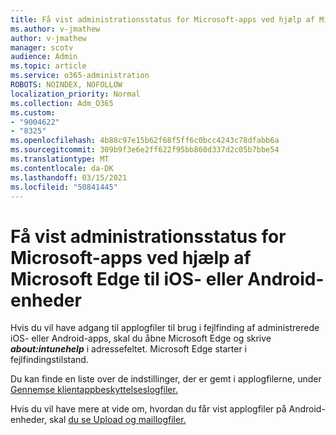 ```yaml
---
title: Få vist administrationsstatus for Microsoft-apps ved hjælp af Microsoft Edge til iOS- eller Android-enheder
ms.author: v-jmathew
author: v-jmathew
manager: scotv
audience: Admin
ms.topic: article
ms.service: o365-administration
ROBOTS: NOINDEX, NOFOLLOW
localization_priority: Normal
ms.collection: Adm_O365
ms.custom:
- "9004622"
- "8325"
ms.openlocfilehash: 4b88c97e15b62f68f5ff6c0bcc4243c78dfabb6a
ms.sourcegitcommit: 309b9f3e6e2ff622f95bb860d337d2c05b7bbe54
ms.translationtype: MT
ms.contentlocale: da-DK
ms.lasthandoff: 03/15/2021
ms.locfileid: "50841445"
---
```

# <a name="view-the-management-status-of-microsoft-apps-using-microsoft-edge-for-ios-or-android-devices"></a>Få vist administrationsstatus for Microsoft-apps ved hjælp af Microsoft Edge til iOS- eller Android-enheder

Hvis du vil have adgang til applogfiler til brug i fejlfinding af administrerede iOS- eller Android-apps, skal du åbne Microsoft Edge og skrive ***about:intunehelp*** i adressefeltet. Microsoft Edge starter i fejlfindingstilstand.

Du kan finde en liste over de indstillinger, der er gemt i applogfilerne, under [Gennemse klientappbeskyttelseslogfiler.](https://go.microsoft.com/fwlink/?linkid=2141401)

Hvis du vil have mere at vide om, hvordan du får vist applogfiler på Android-enheder, skal [du se Upload og maillogfiler.](https://go.microsoft.com/fwlink/?linkid=2141408)
